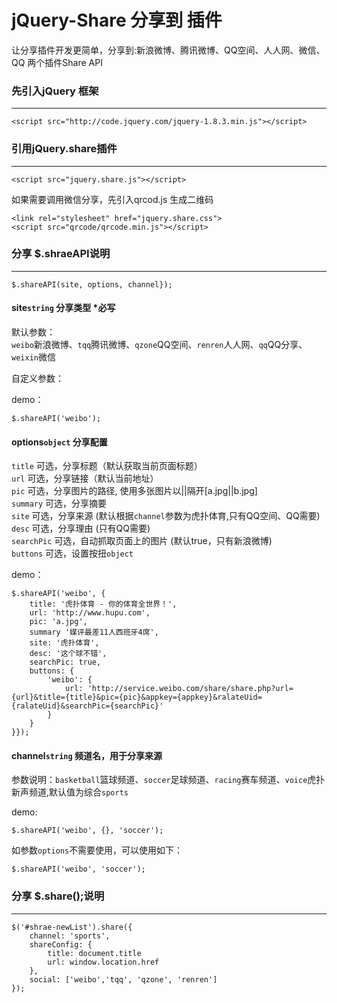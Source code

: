 # jQuery-Share 分享到 插件
让分享插件开发更简单，分享到:新浪微博、腾讯微博、QQ空间、人人网、微信、QQ
两个插件Share API 


### 先引入jQuery 框架
-----------------------

    <script src="http://code.jquery.com/jquery-1.8.3.min.js"></script>

### 引用jQuery.share插件
-----------------------

    <script src="jquery.share.js"></script>

如果需要调用微信分享，先引入qrcod.js 生成二维码

    <link rel="stylesheet" href="jquery.share.css">
    <script src="qrcode/qrcode.min.js"></script>
    
### 分享 $.shraeAPI说明
-----------------------

    $.shareAPI(site, options, channel});
    
    
#### site<code>string</code> 分享类型 *必写
默认参数：<br />
<code>weibo</code>新浪微博、<code>tqq</code>腾讯微博、<code>qzone</code>QQ空间、<code>renren</code>人人网、<code>qq</code>QQ分享、<code>weixin</code>微信<br />

自定义参数：

demo：<br />
    
    $.shareAPI('weibo');
    
#### options<code>object</code> 分享配置
<code>title</code> 可选，分享标题（默认获取当前页面标题）<br />
<code>url</code> 可选，分享链接（默认当前地址）<br />
<code>pic</code> 可选，分享图片的路径, 使用多张图片以||隔开[a.jpg||b.jpg]<br />
<code>summary</code> 可选，分享摘要<br />
<code>site</code> 可选，分享来源 (默认根据<code>channel</code>参数为虎扑体育,只有QQ空间、QQ需要)<br />
<code>desc</code> 可选，分享理由 (只有QQ需要)<br />
<code>searchPic</code> 可选，自动抓取页面上的图片 (默认true，只有新浪微博)<br />
<code>buttons</code> 可选，设置按扭<code>object</code><br />

demo：<br />

    $.shareAPI('weibo', {
        title: '虎扑体育 - 你的体育全世界！',
        url: 'http://www.hupu.com',
        pic: 'a.jpg',
        summary '媒评最差11人西班牙4席',
        site: '虎扑体育',
        desc: '这个球不错',
        searchPic: true,
        buttons: {
            'weibo': {
                url: 'http://service.weibo.com/share/share.php?url={url}&title={title}&pic={pic}&appkey={appkey}&ralateUid={ralateUid}&searchPic={searchPic}'
            }
        }
    }});
    
    
#### channel<code>string</code> 频道名，用于分享来源
参数说明：<code>basketball</code>篮球频道、<code>soccer</code>足球频道、<code>racing</code>赛车频道、<code>voice</code>虎扑新声频道,默认值为综合<code>sports</code><br />

demo:<br />

    $.shareAPI('weibo', {}, 'soccer');

如参数<code>options</code>不需要使用，可以使用如下：

    $.shareAPI('weibo', 'soccer');


### 分享 $.share();说明
-----------------------

    $('#shrae-newList').share({
    	channel: 'sports',
    	shareConfig: {
    	    title: document.title
    		url: window.location.href
    	},
    	social: ['weibo','tqq', 'qzone', 'renren']
    });
